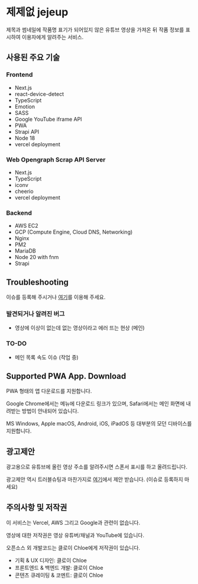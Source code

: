 # 제제없 jejeup

제목과 썸네일에 작품명 표기가 되어있지 않은 유튜브 영상을 가져온 뒤 작품 정보를 표시하여 이용자에게 알려주는 서비스.

## 사용된 주요 기술

### Frontend

- Next.js
- react-device-detect
- TypeScript
- Emotion
- SASS
- Google YouTube iframe API
- PWA
- Strapi API
- Node 18
- vercel deployment

### Web Opengraph Scrap API Server

- Next.js
- TypeScript
- iconv
- cheerio
- vercel deployment

### Backend

- AWS EC2
- GCP (Compute Engine, Cloud DNS, Networking)
- Nginx
- PM2
- MariaDB
- Node 20 with fnm
- Strapi

## Troubleshooting

이슈를 등록해 주시거나 [여기](https://jejeup.dev1stud.io/notices)를 이용해 주세요.

### 발견되거나 알려진 버그

- 영상에 이상이 없는데 없는 영상이라고 에러 뜨는 현상 (메인)

### TO-DO

- 메인 목록 속도 이슈 (작업 중)

## Supported PWA App. Download

PWA 형태의 앱 다운로드를 지원합니다.

Google Chrome에서는 메뉴에 다운로드 링크가 있으며, Safari에서는 메인 화면에 내려받는 방법이 안내되어 있습니다.

MS Windows, Apple macOS, Android, iOS, iPadOS 등 대부분의 모던 디바이스를 지원합니다.

## 광고제안

광고용으로 유튜브에 올린 영상 주소를 알려주시면 스폰서 표시를 하고 올려드립니다.

광고제안 역시 트러블슈팅과 마찬가지로 [여기](https://jejeup.dev1stud.io/notices)에서 제안 받습니다. (이슈로 등록하지 마세요)

## 주의사항 및 저작권

이 서비스는 Vercel, AWS 그리고 Google과 관련이 없습니다.

영상에 대한 저작권은 영상 유튜버/채널과 YouTube에 있습니다.

오픈소스 외 개발코드는 클로이 Chloe에게 저작권이 있습니다.

- 기획 & UX 디자인: 클로이 Chloe
- 프론트엔드 & 백엔드 개발: 클로이 Chloe
- 콘텐츠 큐레이팅 & 코멘트: 클로이 Chloe
